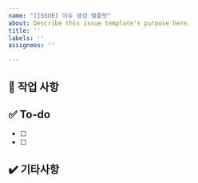 ```yaml
---
name: "[ISSUE] 이슈 생성 템플릿"
about: Describe this issue template's purpose here.
title: ''
labels: ''
assignees: ''

---
```


📑 작업 사항
---


✅ To-do
---
 - [ ] 
 - [ ] 

✔️ 기타사항
---

